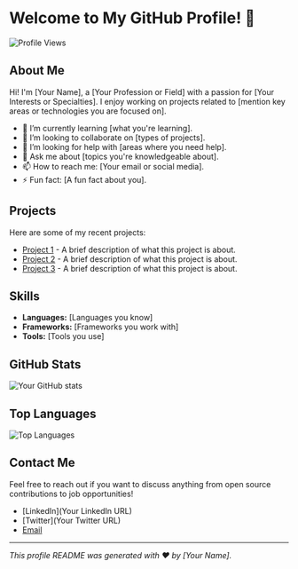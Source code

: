 # Welcome to My GitHub Profile! 👋

![Profile Views](https://komarev.com/ghpvc/?username=YourGitHubUsername&color=brightgreen)

## About Me
Hi! I'm [Your Name], a [Your Profession or Field] with a passion for [Your Interests or Specialties]. I enjoy working on projects related to [mention key areas or technologies you are focused on].

- 🌱 I’m currently learning [what you're learning].
- 👯 I’m looking to collaborate on [types of projects].
- 🤔 I’m looking for help with [areas where you need help].
- 💬 Ask me about [topics you're knowledgeable about].
- 📫 How to reach me: [Your email or social media].
- ⚡ Fun fact: [A fun fact about you].

## Projects
Here are some of my recent projects:

- [Project 1](link) - A brief description of what this project is about.
- [Project 2](link) - A brief description of what this project is about.
- [Project 3](link) - A brief description of what this project is about.

## Skills
- **Languages:** [Languages you know]
- **Frameworks:** [Frameworks you work with]
- **Tools:** [Tools you use]

## GitHub Stats
![Your GitHub stats](https://github-readme-stats.vercel.app/api?username=YourGitHubUsername&show_icons=true&theme=radical)

## Top Languages
![Top Languages](https://github-readme-stats.vercel.app/api/top-langs/?username=YourGitHubUsername&layout=compact&theme=radical)

## Contact Me
Feel free to reach out if you want to discuss anything from open source contributions to job opportunities!

- [LinkedIn](Your LinkedIn URL)
- [Twitter](Your Twitter URL)
- [Email](mailto:your.email@example.com)

---

*This profile README was generated with ❤️ by [Your Name].*

